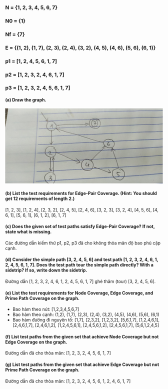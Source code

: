 ### N = {1, 2, 3, 4, 5, 6, 7}
### N0 = {1}
### Nf = {7}
### E = {(1, 2), (1, 7), (2, 3), (2, 4), (3, 2), (4, 5), (4, 6), (5, 6), (6, 1)}
### p1 = [1, 2, 4, 5, 6, 1, 7]
### p2 = [1, 2, 3, 2, 4, 6, 1, 7]
### p3 = [1, 2, 3, 2, 4, 5, 6, 1, 7]
#### (a) Draw the graph.
![](Images/7.2.2-5.jpg)
#### (b) List the test requirements for Edge-Pair Coverage. (Hint: You should get 12 requirements of length 2.)
[1, 2, 3], [1, 2, 4], [2, 3, 2], [2, 4, 5], [2, 4, 6], [3, 2, 3], [3, 2, 4], [4, 5, 6], [4, 6, 1], [5, 6, 1], [6, 1, 2], [6, 1, 7]
#### (c) Does the given set of test paths satisfy Edge-Pair Coverage? If not, state what is missing.
Các đường dẫn kiểm thử p1, p2, p3 đã cho không thỏa mãn độ bao phủ cặp cạnh.
#### (d) Consider the simple path **[3, 2, 4, 5, 6]** and test path **[1, 2, 3, 2, 4, 6, 1, 2, 4, 5, 6, 1, 7]**. Does the test path tour the simple path directly? With a sidetrip? If so, write down the sidetrip.
Đường dẫn [1, 2, 3, 2, 4, 6, 1, 2, 4, 5, 6, 1, 7] ghé thăm (tour) [3, 2, 4, 5, 6].
#### (e) List the test requirements for Node Coverage, Edge Coverage, and Prime Path Coverage on the graph.
- Bao hàm theo nút: [1,2,3,4,5,6,7]
- Bao hàm theo cạnh: (1,2), (1,7), (2,3), (2,4), (3,2), (4,5), (4,6), (5,6), (6,1)
- Bao hàm đường đi nguyên tố: [1,7], [2,3,2], [1,2,3,2], [5,6,1,7], [1,2,4,6,1], [2,4,6,1,7], [2,4,6,1,2], [1,2,4,5,6,1], [2,4,5,6,1,2], [2,4,5,6,1,7], [5,6,1,2,4,5]
#### (f) List test paths from the given set that achieve Node Coverage but not Edge Coverage on the graph.
Đường dẫn đã cho thỏa mãn: [1, 2, 3, 2, 4, 5, 6, 1, 7]
#### (g) List test paths from the given set that achieve Edge Coverage but not Prime Path Coverage on the graph.
Đường dẫn đã cho thỏa mãn: [1, 2, 3, 2, 4, 5, 6, 1, 2, 4, 6, 1, 7]
